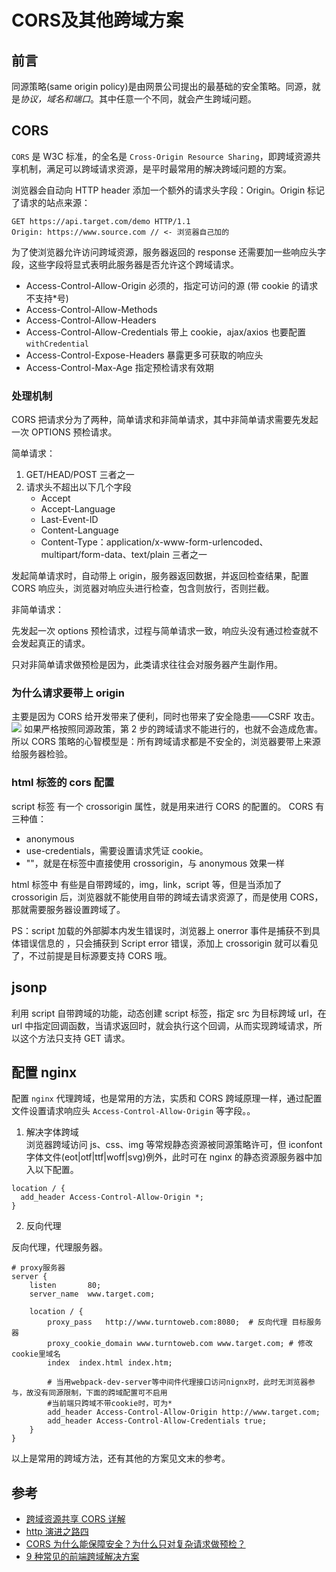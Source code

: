# CORS及其他跨域方案


## 前言

同源策略(same origin policy)是由网景公司提出的最基础的安全策略。同源，就是*协议，域名和端口*。其中任意一个不同，就会产生跨域问题。

## CORS

`CORS` 是 W3C 标准，的全名是 `Cross-Origin Resource Sharing`，即跨域资源共享机制，满足可以跨域请求资源，是平时最常用的解决跨域问题的方案。

浏览器会自动向 HTTP header 添加一个额外的请求头字段：Origin。Origin 标记了请求的站点来源：

```http
GET https://api.target.com/demo HTTP/1.1
Origin: https://www.source.com // <- 浏览器自己加的
```

为了使浏览器允许访问跨域资源，服务器返回的 response 还需要加一些响应头字段，这些字段将显式表明此服务器是否允许这个跨域请求。

- Access-Control-Allow-Origin 必须的，指定可访问的源 (带 cookie 的请求不支持\*号)
- Access-Control-Allow-Methods
- Access-Control-Allow-Headers
- Access-Control-Allow-Credentials 带上 cookie，ajax/axios 也要配置 `withCredential`
- Access-Control-Expose-Headers 暴露更多可获取的响应头
- Access-Control-Max-Age 指定预检请求有效期

### 处理机制

CORS 把请求分为了两种，简单请求和非简单请求，其中非简单请求需要先发起一次 OPTIONS 预检请求。

简单请求：

1. GET/HEAD/POST 三者之一
2. 请求头不超出以下几个字段
   - Accept
   - Accept-Language
   - Last-Event-ID
   - Content-Language
   - Content-Type：application/x-www-form-urlencoded、multipart/form-data、text/plain 三者之一

发起简单请求时，自动带上 origin，服务器返回数据，并返回检查结果，配置 CORS 响应头，浏览器对响应头进行检查，包含则放行，否则拦截。

非简单请求：

先发起一次 options 预检请求，过程与简单请求一致，响应头没有通过检查就不会发起真正的请求。

只对非简单请求做预检是因为，此类请求往往会对服务器产生副作用。

### 为什么请求要带上 origin

主要是因为 CORS 给开发带来了便利，同时也带来了安全隐患——CSRF 攻击。
![](https://cdn.jsdelivr.net/gh/yokiizx/picgo@main/img/202210280002617.png)
如果严格按照同源政策，第 2 步的跨域请求不能进行的，也就不会造成危害。所以 CORS 策略的心智模型是：所有跨域请求都是不安全的，浏览器要带上来源给服务器检验。

### html 标签的 cors 配置

script 标签 有一个 crossorigin 属性，就是用来进行 CORS 的配置的。
CORS 有三种值：

- anonymous
- use-credentials，需要设置请求凭证 cookie。
- ""，就是在标签中直接使用 crossorigin，与 anonymous 效果一样

html 标签中 有些是自带跨域的，img，link，script 等，但是当添加了 crossorigin 后，浏览器就不能使用自带的跨域去请求资源了，而是使用 CORS，那就需要服务器设置跨域了。

PS：script 加载的外部脚本内发生错误时，浏览器上 onerror 事件是捕获不到具体错误信息的 ，只会捕获到 Script error 错误，添加上 crossorigin 就可以看见了，不过前提是目标源要支持 CORS 哦。

## jsonp

利用 script 自带跨域的功能，动态创建 script 标签，指定 src 为目标跨域 url，在 url 中指定回调函数，当请求返回时，就会执行这个回调，从而实现跨域请求，所以这个方法只支持 GET 请求。

## 配置 nginx

配置 `nginx` 代理跨域，也是常用的方法，实质和 CORS 跨域原理一样，通过配置文件设置请求响应头 `Access-Control-Allow-Origin` 等字段。。

1. 解决字体跨域  
   浏览器跨域访问 js、css、img 等常规静态资源被同源策略许可，但 iconfont 字体文件(eot|otf|ttf|woff|svg)例外，此时可在 nginx 的静态资源服务器中加入以下配置。

```nginx
location / {
  add_header Access-Control-Allow-Origin *;
}
```

2. 反向代理

反向代理，代理服务器。

```nginx
# proxy服务器
server {
    listen       80;
    server_name  www.target.com;

    location / {
        proxy_pass   http://www.turntoweb.com:8080;  # 反向代理 目标服务器
        proxy_cookie_domain www.turntoweb.com www.target.com; # 修改cookie里域名
        index  index.html index.htm;

        # 当用webpack-dev-server等中间件代理接口访问nignx时，此时无浏览器参与，故没有同源限制，下面的跨域配置可不启用
        #当前端只跨域不带cookie时，可为*
        add_header Access-Control-Allow-Origin http://www.target.com;
        add_header Access-Control-Allow-Credentials true;
    }
}
```

以上是常用的跨域方法，还有其他的方案见文末的参考。

## 参考

- [跨域资源共享 CORS 详解](https://www.ruanyifeng.com/blog/2016/04/cors.html)
- [http 演进之路四](https://zhuanlan.zhihu.com/p/50979016)
- [CORS 为什么能保障安全？为什么只对复杂请求做预检？](https://mp.weixin.qq.com/s/W38vyzlqRtUysjguHeqiNQ)
- [9 种常见的前端跨域解决方案](https://juejin.cn/post/6844903882083024910)

